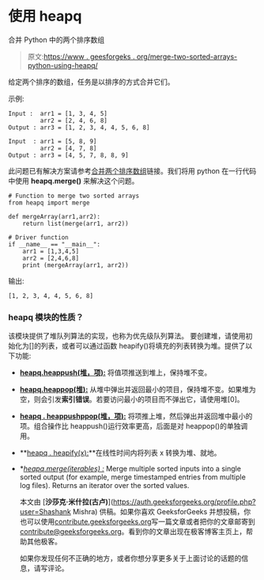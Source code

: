 # 使用 heapq

合并 Python 中的两个排序数组

> 原文:[https://www . geesforgeks . org/merge-two-sorted-arrays-python-using-heapq/](https://www.geeksforgeeks.org/merge-two-sorted-arrays-python-using-heapq/)

给定两个排序的数组，任务是以排序的方式合并它们。

示例:

```
Input :  arr1 = [1, 3, 4, 5]  
         arr2 = [2, 4, 6, 8]
Output : arr3 = [1, 2, 3, 4, 4, 5, 6, 8]

Input  : arr1 = [5, 8, 9]  
         arr2 = [4, 7, 8]
Output : arr3 = [4, 5, 7, 8, 8, 9]

```

此问题已有解决方案请参考[合并两个排序数组](https://www.geeksforgeeks.org/merge-two-sorted-arrays/)链接。我们将用 python 在一行代码中使用 **heapq.merge()** 来解决这个问题。

```
# Function to merge two sorted arrays
from heapq import merge

def mergeArray(arr1,arr2):
    return list(merge(arr1, arr2))

# Driver function
if __name__ == "__main__":
    arr1 = [1,3,4,5]  
    arr2 = [2,4,6,8]
    print (mergeArray(arr1, arr2))
```

输出:

```
[1, 2, 3, 4, 4, 5, 6, 8]

```

### heapq 模块的性质？

该模块提供了堆队列算法的实现，也称为优先级队列算法。
要创建堆，请使用初始化为[]的列表，或者可以通过函数 heapify()将填充的列表转换为堆。提供了以下功能:

*   **<u>heapq.heappush(堆，项):</u>** 将值项推送到堆上，保持堆不变。
*   **<u>heapq.heappop(堆):</u>** 从堆中弹出并返回最小的项目，保持堆不变。如果堆为空，则会引发**索引错误**。若要访问最小的项目而不弹出它，请使用堆[0]。
*   **<u>heapq . heappushppop(堆，项):</u>** 将项推上堆，然后弹出并返回堆中最小的项。组合操作比 heappush()运行效率更高，后面是对 heappop()的单独调用。
*   **<u>heapq . heapify(x):</u>**在线性时间内将列表 x 转换为堆、就地。
*   **<u>heapq.merge(*iterables) :</u>** Merge multiple sorted inputs into a single sorted output (for example, merge timestamped entries from multiple log files). Returns an iterator over the sorted values.

    本文由 [**沙莎克·米什拉(古卢)**](https://auth.geeksforgeeks.org/profile.php?user=Shashank Mishra) 供稿。如果你喜欢 GeeksforGeeks 并想投稿，你也可以使用[contribute.geeksforgeeks.org](http://www.contribute.geeksforgeeks.org)写一篇文章或者把你的文章邮寄到 contribute@geeksforgeeks.org。看到你的文章出现在极客博客主页上，帮助其他极客。

    如果你发现任何不正确的地方，或者你想分享更多关于上面讨论的话题的信息，请写评论。